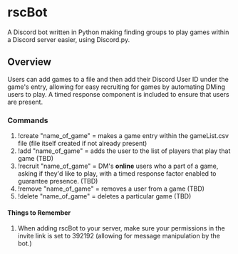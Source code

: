 # rscBot
A Discord bot written in Python making finding groups to play games within a Discord server easier, using Discord.py.

## Overview
Users can add games to a file and then add their Discord User ID under the game's entry, allowing for easy recruiting for games by automating DMing users to play. A timed response component is included to ensure that users
are present.

### Commands
  1. !create "name_of_game" = makes a game entry within the gameList.csv file (file itself created if not already present)
  2. !add "name_of_game" = adds the user to the list of players that play that game (TBD)
  4. !recruit "name_of_game" = DM's **online** users who a part of a game, asking if they'd like to play, with a timed response factor enabled to guarantee presence. (TBD)
  5. !remove "name_of_game" = removes a user from a game (TBD)
  6. !delete "name_of_game" = deletes a particular game (TBD)

#### Things to Remember
1. When adding rscBot to your server, make sure your permissions in the invite link is set to 392192 (allowing for message
manipulation by the bot.)